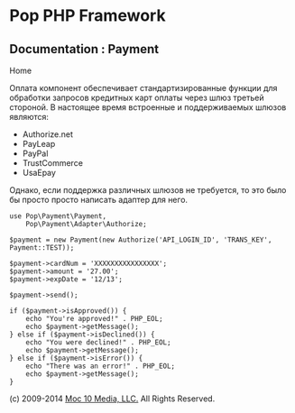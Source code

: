 Pop PHP Framework
=================

Documentation : Payment
-----------------------

Home

Оплата компонент обеспечивает стандартизированные функции для обработки
запросов кредитных карт оплаты через шлюз третьей стороной. В настоящее
время встроенные и поддерживаемых шлюзов являются:

-   Authorize.net
-   PayLeap
-   PayPal
-   TrustCommerce
-   UsaEpay

Однако, если поддержка различных шлюзов не требуется, то это было бы
просто просто написать адаптер для него.

    use Pop\Payment\Payment,
        Pop\Payment\Adapter\Authorize;

    $payment = new Payment(new Authorize('API_LOGIN_ID', 'TRANS_KEY', Payment::TEST));

    $payment->cardNum = 'XXXXXXXXXXXXXXXX';
    $payment->amount = '27.00';
    $payment->expDate = '12/13';

    $payment->send();

    if ($payment->isApproved()) {
        echo "You're approved!" . PHP_EOL;
        echo $payment->getMessage();
    } else if ($payment->isDeclined()) {
        echo "You were declined!" . PHP_EOL;
        echo $payment->getMessage();
    } else if ($payment->isError()) {
        echo "There was an error!" . PHP_EOL;
        echo $payment->getMessage();
    }

\(c) 2009-2014 [Moc 10 Media, LLC.](http://www.moc10media.com) All
Rights Reserved.
